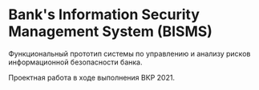 # Bank's Information Security Management System (BISMS)
Функциональный прототип системы по управлению и анализу рисков информационной безопасности банка.

Проектная работа в ходе выполнения ВКР 2021.
